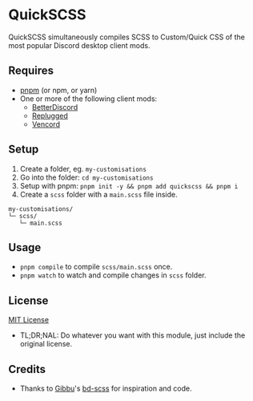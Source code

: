 [pnpm]:     https://pnpm.io/installation
[bd]:       https://betterdiscord.app
[rp]:       https://replugged.dev
[vc]:       https://vencord.dev

[license]:  https://github.com/Saltssaumure/QuickSCSS/blob/main/LICENSE

[gibbu]:    https://github.com/Gibbu
[bd-scss]:  https://github.com/Gibbu/bd-scss

# QuickSCSS

QuickSCSS simultaneously compiles SCSS to Custom/Quick CSS of the most popular Discord desktop client mods.

## Requires
- [pnpm][pnpm] (or npm, or yarn)
- One or more of the following client mods:
  - [BetterDiscord][bd]
  - [Replugged][rp]
  - [Vencord][vc]

## Setup
1. Create a folder, eg. `my-customisations`
2. Go into the folder: `cd my-customisations`
3. Setup with pnpm: `pnpm init -y && pnpm add quickscss && pnpm i`
4. Create a `scss` folder with a `main.scss` file inside.
```
my-customisations/
└─ scss/
   └─ main.scss
```

## Usage
- `pnpm compile` to compile `scss/main.scss` once.
- `pnpm watch` to watch and compile changes in `scss` folder.

## License
[MIT License][license]
- <span title="Too long; didn't read; not a lawyer">TL;DR;NAL</span>: Do whatever you want with this module, just include the original license.

## Credits
- Thanks to [Gibbu][gibbu]'s [bd-scss][bd-scss] for inspiration and code.